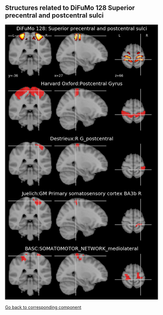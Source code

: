 


## Structures related to DiFuMo 128 Superior precentral and postcentral sulci

![5](5.jpg "Structures related to DiFuMo 128 Superior precentral and postcentral sulci")

[Go back to corresponding component](https://parietal-inria.github.io/DiFuMo/128/html/5.html)